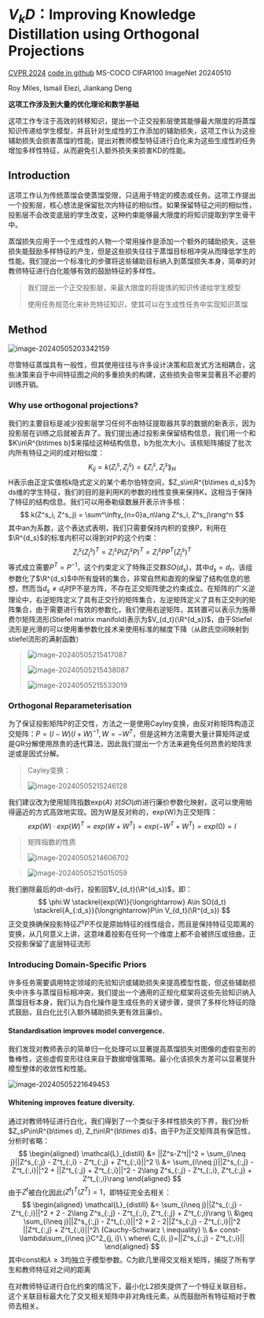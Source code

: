 # $V_kD$：Improving Knowledge Distillation using Orthogonal Projections

[CVPR 2024](https://arxiv.org/abs/2403.06213)	[code in github](https://github.com/roymiles/vkd)	MS-COCO  CIFAR100  ImageNet	20240510

Roy Miles, Ismail Elezi, Jiankang Deng

**这项工作涉及到大量的优化理论和数学基础**

这项工作专注于高效的转移知识，提出一个正交投影层使其能够最大限度的将蒸馏知识传递给学生模型，并且针对生成性的工作添加的辅助损失，这项工作认为这些辅助损失会损害蒸馏的性能，提出对教师模型特征进行白化来为这些生成性的任务增加多样性特征，从而避免引入额外损失来损害KD的性能。

## Introduction

这项工作认为传统蒸馏会使蒸馏受限，只适用于特定的模态或任务。这项工作提出一个投影层，核心想法是保留批次内特征的相似性。如果保留特征之间的相似性，投影层不会改变底层的学生改变，这种约束能够最大限度的将知识提取到学生骨干中。

蒸馏损失应用于一个生成性的人物一个常用操作是添加一个额外的辅助损失，这些损失能鼓励多样特征的产生，但是这些损失往往于蒸馏目标相冲突从而降低学生的性能。我们提出一个标准化的步骤将这些辅助目标纳入到蒸馏损失本身，简单的对教师特征进行白化能够有效的鼓励特征的多样性。

> 我们提出一个正交投影层，来最大限度的将提炼的知识传递给学生模型
>
> 使用任务规范化来补充特征知识，使其可以在生成性任务中实现知识蒸馏

## Method

![image-20240505203342159](imgs/image-20240505203342159.png)

尽管特征蒸馏具有一般性，但其使用往往与许多设计决策和启发式方法相耦合，这些决策来自于中间特征图之间的多重损失的构建，这些损失会带来显著且不必要的训练开销。

### Why use orthogonal projections?

我们的主要目标是减少投影层学习任何不由特征提取器共享的数据的新表示，因为投影层在训练之后就被丢弃了。我们提出通过投影来保留结构信息，我们用一个和$K\in\R^{b\times b}$来描绘这种结构信息，b为批次大小。该核矩阵捕捉了批次内所有特征之间的成对相似度：
$$
K_{ij} = k(Z^s_i, Z^s_j) = \lang Z^s_i, Z^s_j\rang_H
$$
H表示由正定实值核k隐式定义的某个希尔伯特空间，$Z_s\in\R^{b\times d_s}$为ds维的学生特征，我们的目的是利用K的参数的线性变换来保持K，这相当于保持了特征的结构信息。我们可以用泰勒级数展开表示许多核：
$$
 k(Z^s_i, Z^s_j) = \sum^\infty_{n=0}a_n\lang Z^s_i, Z^s_j\rang^n
$$
其中an为系数，这个表达式表明，我们只需要保持内积的变换P，利用在$\R^{d_s}$的标准内积可以得到对P的这个约束：
$$
Z^s_i(Z^s_j)^T = Z^s_iP(Z^s_jP)^T=Z^s_iPP^T(Z^s_j)^T
$$
等式成立需要$P^T = P^{-1}$，这个约束定义了特殊正交群$SO(d_s)$，其中$d_s=d_t$，该组参数化了$\R^{d_s}$中所有旋转的集合，非常自然和直观的保留了结构信息的思想，然而当$d_s\neq d_t$时P不是方阵，不存在正交矩阵使之约束成立。在矩阵的广义逆理论中，右逆矩阵定义了具有正交行的矩阵集合，左逆矩阵定义了具有正交列的矩阵集合，由于需要进行有效的参数化，我们使用右逆矩阵，其转置可以表示为施蒂费尔矩阵流形(Stiefel matrix manifold)表示为$V_{d_t}(\R^{d_s})$，由于Stiefel流形是光滑的可以使用重参数化技术来使用标准的梯度下降（从欧氏空间映射到stiefel流形的满射函数）

> ![image-20240505215417087](imgs/image-20240505215417087.png)
>
> ![image-20240505215438087](imgs/image-20240505215438087.png)
>
> ![image-20240505215533019](imgs/image-20240505215533019.png)

### Orthogonal Reparameterisation

为了保证投影矩阵P的正交性，方法之一是使用Cayley变换，由反对称矩阵构造正交矩阵：$P=(I-W)(I+W)^{-1}, W = -W^T$，但是这种方法需要大量计算矩阵逆或是QR分解使用昂贵的迭代算法，因此我们提出一个方法来避免任何昂贵的矩阵求逆或是因式分解。

> Cayley变换：
>
> ![image-20240505215246128](imgs/image-20240505215246128.png)

我们建议改为使用矩阵指数exp(*A*) 对𝑆𝑂(𝑑𝑡)进行廉价参数化映射，这可以使用帕得逼近的方式高效地实现。因为W是反对称的，exp(W)为正交矩阵：
$$
exp(W)·exp(W)^T=exp(W+W^T) = exp(-W^T+W^T)=exp(0) = I
$$

> 矩阵指数的性质
>
> ![image-20240505214606702](imgs/image-20240505214606702.png)

> ![image-20240505215015059](imgs/image-20240505215015059.png)

我们删除最后的dt-ds行，投影回$V_{d_t}(\R^{d_s})$，即：
$$
\phi:W \stackrel{exp(W)}{\longrightarrow} A\in SO(d_t) \stackrel{A_{:d_s}}{\longrightarrow}P\in V_{d_t}(\R^{d_s})
$$
正交变换确保投影特征$Z^sP$不仅是原始特征的线性组合，而且是保持特征见距离的变换，从几何意义上讲，这意味着投影在任何一个维度上都不会被挤压或扭曲，正交投影保留了底层特征流形

### Introducing Domain-Specific Priors

许多任务需要调用特定领域的先验知识或辅助损失来提高模型性能，但这些辅助损失中许多与蒸馏目标相冲突，我们提出一个通用的正规化框架将这些先验知识纳入蒸馏目标本身，我们认为白化操作是生成任务的关键步骤，提供了多样化特征的隐式鼓励，且白化比引入额外辅助损失更有效且廉价。

#### Standardisation improves model convergence.

我们发现对教师表示的简单归一化处理可以显著提高蒸馏损失对图像的虚假变形的鲁棒性，这些虚假变形往往来自于数据增强策略。最小化该损失方差可以显著提升模型整体的收敛性和性能。

![image-20240505221649453](imgs/image-20240505221649453.png)

#### Whitening improves feature diversity.

通过对教师特征进行白化，我们得到了一个类似于多样性损失的下界，我们分析$Z_sP\in\R^{b\times d}, Z_t\in\R^{b\times d}$，由于P为正交矩阵具有保范性，分析时省略：
$$
\begin{aligned}
\mathcal{L}_{distill} &= ||Z^s-Z^t||^2 = \sum_{i\neq j}||Z^s_{:,j} - Z^t_{:,i} - Z^t_{:,j} + Z^t_{:,i}||^2 \\
&= \sum_{i\neq j}||Z^s_{:,j} - Z^t_{:,i}||^2 + ||Z^t_{:,j} + Z^t_{:,i}||^2 - 2\lang Z^s_{:,j} - Z^t_{:,i}, Z^t_{:,j} + Z^t_{:,i}\rang
\end{aligned}
$$
由于$Z^t$被白化因此($Z^t)^T(Z^T)=1$，即特征完全去相关：
$$
\begin{aligned}
\mathcal{L}_{distill} 
&= \sum_{i\neq j}||Z^s_{:,j} - Z^t_{:,i}||^2 + 2 - 2\lang Z^s_{:,j} - Z^t_{:,i}, Z^t_{:,j} + Z^t_{:,i}\rang \\
&\geq \sum_{i\neq j}||Z^s_{:,j} - Z^t_{:,i}||^2 + 2 - 2||Z^s_{:,j} - Z^t_{:,i}||^2 ||Z^t_{:,j} + Z^t_{:,i}||^2\  (Cauchy–Schwarz \ inequality) \\
&= const-\lambda\sum_{i\neq j}C^2_{j, i}\ \  where\ C_{i, j}=||Z^s_{:,j} - Z^t_{:,i}||
\end{aligned}
$$
其中const和$\lambda\geq3$均独立于模型参数。C为欧几里得交叉相关矩阵，捕捉了所有学生和教师特征对之间的距离

在对教师特征进行白化约束的情况下，最小化L2损失提供了一个特征关联目标，这个关联目标最大化了交叉相关矩阵中非对角线元素，从而鼓励所有特征相对于教师去相关。
